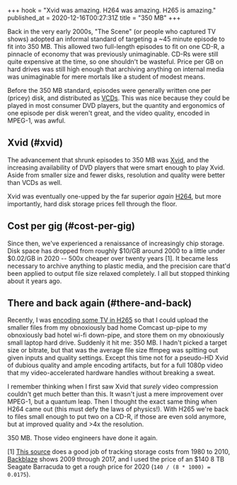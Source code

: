 +++
hook = "Xvid was amazing. H264 was amazing. H265 is amazing."
published_at = 2020-12-16T00:27:31Z
title = "350 MB"
+++

Back in the very early 2000s, "The Scene" (or people who captured TV shows) adopted an informal standard of targeting a ~45 minute episode to fit into 350 MB. This allowed two full-length episodes to fit on one CD-R, a pinnacle of economy that was previously unimaginable. CD-Rs were still quite expensive at the time, so one shouldn't be wasteful. Price per GB on hard drives was still high enough that archiving anything on internal media was unimaginable for mere mortals like a student of modest means.

Before the 350 MB standard, episodes were generally written one per (pricey) disk, and distributed as [VCDs](https://en.wikipedia.org/wiki/Video_CD). This was nice because they could be played in most consumer DVD players, but the quantity and ergonomics of one episode per disk weren't great, and the video quality, encoded in MPEG-1, was awful.

## Xvid (#xvid)

The advancement that shrunk episodes to 350 MB was [Xvid](https://en.wikipedia.org/wiki/Xvid), and the increasing availability of DVD players that were smart enough to play Xvid. Aside from smaller size and fewer disks, resolution and quality were better than VCDs as well.

Xvid was eventually one-upped by the far superior _again_ [H264](https://en.wikipedia.org/wiki/Advanced_Video_Coding), but more importantly, hard disk storage prices fell through the floor.

## Cost per gig (#cost-per-gig)

Since then, we've experienced a renaissance of increasingly chip storage. Disk space has dropped from roughly $10/GB around 2000 to a little under $0.02/GB in 2020 -- 500x cheaper over twenty years [1]. It became less necessary to archive anything to plastic media, and the precision care that'd been applied to output file size relaxed completely. I all but stopped thinking about it years ago.

## There and back again (#there-and-back)

Recently, I was [encoding some TV in H265](/fragments/ffmpeg-h265) so that I could upload the smaller files from my obnoxiously bad home Comcast up-pipe to my obnoxiously bad hotel wi-fi down-pipe, and store them on my obnoxiously small laptop hard drive. Suddenly it hit me: 350 MB. I hadn't picked a target size or bitrate, but that was the average file size ffmpeg was spitting out given inputs and quality settings. Except this time not for a pseudo-HD Xvid of dubious quality and ample encoding artifacts, but for a full 1080p video that my video-accelerated hardware handles without breaking a sweat.

I remember thinking when I first saw Xvid that _surely_ video compression couldn't get much better than this. It wasn't just a mere improvement over MPEG-1, but a quantum leap. Then I thought the exact same thing when H264 came out (this must defy the laws of physics!). With H265 we're back to files small enough to put two on a CD-R, if those are even sold anymore, but at improved quality and >4x the resolution.

350 MB. Those video engineers have done it again.

[1] [This source](https://mkomo.com/cost-per-gigabyte) does a good job of tracking storage costs from 1980 to 2010, [Backblaze](https://www.backblaze.com/blog/hard-drive-cost-per-gigabyte/) shows 2009 through 2017, and I used the price of an $140 8 TB Seagate Barracuda to get a rough price for 2020 (`140 / (8 * 1000) = 0.0175`).
